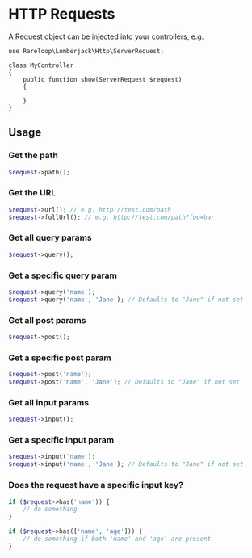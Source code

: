 # HTTP Requests

A Request object can be injected into your controllers, e.g.

```
use Rareloop\Lumberjack\Http\ServerRequest;

class MyController
{
    public function show(ServerRequest $request)
    {
    
    }
}
```

## Usage

### Get the path

```php
$request->path();
```

### Get the URL

```php
$request->url(); // e.g. http://test.com/path
$request->fullUrl(); // e.g. http://test.com/path?foo=bar
```

### Get all query params

```php
$request->query();
```

### Get a specific query param

```php
$request->query('name');
$request->query('name', 'Jane'); // Defaults to "Jane" if not set
```

### Get all post params

```php
$request->post();
```

### Get a specific post param

```php
$request->post('name');
$request->post('name', 'Jane'); // Defaults to "Jane" if not set
```

### Get all input params

```php
$request->input();
```

### Get a specific input param

```php
$request->input('name');
$request->input('name', 'Jane'); // Defaults to "Jane" if not set
```

### Does the request have a specific input key?

```php
if ($request->has('name')) {
    // do something
}

if ($request->has(['name', 'age'])) {
    // do something if both 'name' and 'age' are present
}
```
